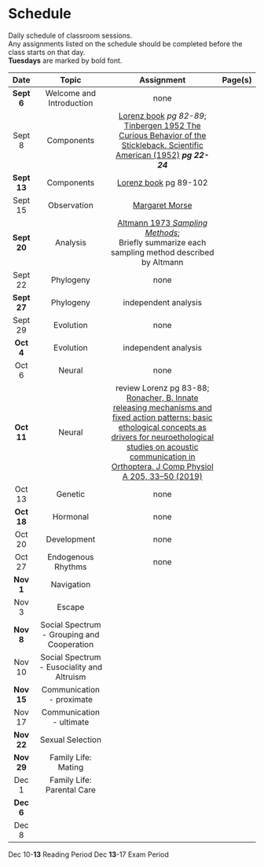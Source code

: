 # Schedule

Daily schedule of classroom sessions.  
Any assignments listed on the schedule should be completed before the class starts on that day.  
**Tuesdays** are marked by bold font.  

| **Date** | **Topic** | **Assignment** | **Page(s)** |
| :---: | :---: | :---: | :---: |
| **Sept 6** | Welcome and Introduction | none | [](../intro) <br> [](../syllabus) <br> [](../assignments)|
| Sept 8 | Components | [Lorenz book](https://drive.google.com/file/d/12rJaGxQjkovlIAYCxjHb4Br0kEClEBrX/view?usp=sharing) *pg 82-89*; <br> [Tinbergen 1952 The Curious Behavior of the Stickleback. Scientific American (1952)](https://www.jstor.org/stable/10.2307/24944080) ***pg 22-24*** | [](../observation-and-analysis/components) |
| **Sept 13** | Components | [Lorenz book](https://drive.google.com/file/d/12rJaGxQjkovlIAYCxjHb4Br0kEClEBrX/view?usp=sharing) pg 89-102 | [](../observation-and-analysis/components) |
| Sept 15 | Observation | [Margaret Morse](https://theconversation.com/margaret-morse-nice-thought-like-a-song-sparrow-and-changed-how-scientists-understand-animal-behavior-123734) | [](../observation-and-analysis/observation) |
| **Sept 20** | Analysis | [Altmann 1973 *Sampling Methods*](https://www.jstor.org/stable/4533591); <br> Briefly summarize each sampling method described by Altmann | [](../observation-and-analysis/analysis) |
| Sept 22 | Phylogeny | none | [](../levels-of-analysis/phylogeny) |
| **Sept 27** | Phylogeny | independent analysis | [](../levels-of-analysis/phylogeny) |
| Sept 29 | Evolution | none | [](../levels-of-analysis/evolution) |
| **Oct 4** | Evolution | independent analysis | [](../levels-of-analysis/evolution) |
| Oct 6 | Neural | none | [](../levels-of-analysis/neural) |
| **Oct 11** | Neural | review Lorenz pg 83-88; <br> [Ronacher, B. Innate releasing mechanisms and fixed action patterns: basic ethological concepts as drivers for neuroethological studies on acoustic communication in Orthoptera. J Comp Physiol A 205, 33–50 (2019)](https://doi.org/10.1007/s00359-018-01311-3) | [](../levels-of-analysis/neural) |
| Oct 13 | Genetic | none | [](../levels-of-analysis/genetic) |
| **Oct 18** | Hormonal | none | [](../levels-of-analysis/hormonal) |
| Oct 20 | Development | none | [](../levels-of-analysis/development) |
| Oct 27 | Endogenous Rhythms | none | [](../understanding-behavior/endogenous-rhythms) |
| **Nov 1** | Navigation |  | [](../understanding-behavior/navigation) |
| Nov 3 | Escape |  | [](../understanding-behavior/escape) |
| **Nov 8** | Social Spectrum - Grouping and Cooperation |  | [](../understanding-behavior/scales-of-sociality) |
| Nov 10 | Social Spectrum - Eusociality and Altruism |  | [](../understanding-behavior/scales-of-sociality) |
| **Nov 15** | Communication - proximate |  | [](../understanding-behavior/communication) |
| Nov 17 | Communication - ultimate |  | [](../understanding-behavior/communication) |
| **Nov 22** | Sexual Selection |  | [](../understanding-behavior/sexual-selection) |
| **Nov 29** | Family Life: Mating |  | [](../understanding-behavior/mating-systems) |
| Dec 1 | Family Life: Parental Care |  | [](../understanding-behavior/parental-care) |
| **Dec 6** |  |  |
| Dec 8 |  |  |

Dec 10-**13** Reading Period
Dec **13**-17 Exam Period


